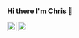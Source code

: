 ### Hi there I'm Chris 👋

<!--
**cr00ster/cr00ster** is a ✨ _special_ ✨ repository because its `README.md` (this file) appears on your GitHub profile.

## About me
🔭 I'm an Information Security Executive (don't hold it against me), a garage gym work out junky and an energy drink fiend. 
   I’m currently doing "All The Things" from static code analysis, web-app security, basic red teaming to writing policy.
   I have an extensive background with the following:
    -AWS, GCP and Azure security architecture
    -All EDR/EPP's on the market (no really, I've used them all)
    -SIEM: Splunk, Devo, Azure Sentinel, Backstory, and Graylog
    -Firewalls: Palo Alto Networks, Fortinet, Cisco, Sophos and Checkpoint
    -Vulnerability Management: Tenable and Rapid7
- 🌱 I’m currently learning Yara L
- 👯 I’m looking to collaborate on behavioral indicators of compromise and threat intelligence
- 💬 Ask me about mentoring and professional development

### Connect with me:
-->
[<img align="left" alt="cr00ster | Twitter" width="22px" src="https://cdn.jsdelivr.net/npm/simple-icons@v3/icons/twitter.svg" />][twitter]
[<img align="left" alt="cr00ster | LinkedIn" width="22px" src="https://cdn.jsdelivr.net/npm/simple-icons@v3/icons/linkedin.svg" />][linkedin]

[twitter]: https://twitter.com/cr00ster
[linkedin]: https://www.linkedin.com/in/christopher-russell-5a9b20a7/

 
